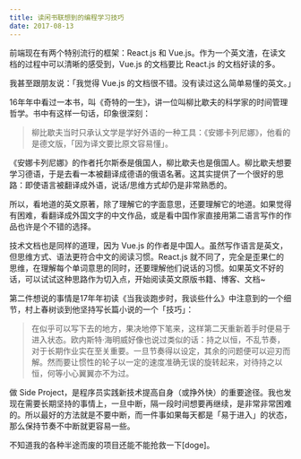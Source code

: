 ```yaml
---
title: 读闲书联想到的编程学习技巧
date: 2017-08-13
---
```



前端现在有两个特别流行的框架：React.js 和 Vue.js。作为一个英文渣，在读文档的过程中可以清晰的感受到，Vue.js 的文档要比 React.js 的文档好读的多。

我甚至跟朋友说：「我觉得 Vue.js 的文档很不错。没有读过这么简单易懂的英文。」

16年年中看过一本书，叫《奇特的一生》，讲一位叫柳比歇夫的科学家的时间管理哲学。书中有这样一句话，印象很深刻：

> 柳比歇夫当时只承认文学是学好外语的一种工具：《安娜卡列尼娜》，他看的是德文版，「因为译文要比原文容易懂」。

《安娜卡列尼娜》的作者托尔斯泰是俄国人，柳比歇夫也是俄国人。柳比歇夫想要学习德语，于是去看一本被翻译成德语的俄语名著。这其实提供了一个很好的思路：即使语言被翻译成外语，说话/思维方式却仍是非常熟悉的。

所以，看地道的英文原著，除了理解它的字面意思，还要理解它的地道。如果觉得有困难，看翻译成外国文字的中文作品，或是看中国作家直接用第二语言写作的作品也许是个不错的选择。

技术文档也是同样的道理，因为 Vue.js 的作者是中国人。虽然写作语言是英文，但思维方式、语法更符合中文的阅读习惯。React.js 就不同了，完全是歪果仁的思维，在理解每个单词意思的同时，还要理解他们说话的习惯。如果英文不好的话，可以试试这种思路作为切入点，开始阅读英文原版书籍、博客、文档~

第二件想说的事情是17年年初读《当我谈跑步时，我谈些什么》中注意到的一个细节，村上春树谈到他坚持写长篇小说的一个「技巧」：

> 在似乎可以写下去的地方，果决地停下笔来，这样第二天重新着手时便易于进入状态。欧内斯特·海明威好像也说过类似的话：持之以恒，不乱节奏，对于长期作业实在至关重要。一旦节奏得以设定，其余的问题便可以迎刃而解。然而要让惯性的轮子以一定的速度准确无误的旋转起来，对待持之以恒，何等小心翼翼亦不为过。

做 Side Project，是程序员实践新技术提高自身（或挣外快）的重要途径。我也发现在需要长期坚持的事情上，一旦中断，隔一段时间想要再继续，是非常非常困难的。所以最好的方法就是不要中断，而一件事如果每天都是「易于进入」的状态，那么保持节奏不中断就更容易一些。

不知道我的各种半途而废的项目还能不能抢救一下[doge]。
